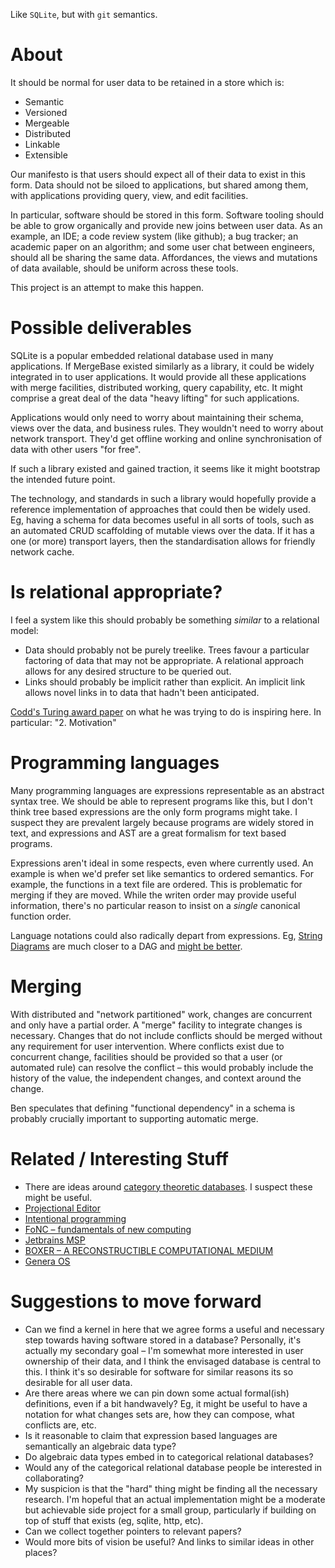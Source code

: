 
Like `SQLite`, but with `git` semantics.


# About

It should be normal for user data to be retained in a store which is:

* Semantic
* Versioned
* Mergeable
* Distributed
* Linkable
* Extensible

Our manifesto is that users should expect all of their data to exist in this form. Data should not be siloed to applications, but shared among them, with applications providing query, view, and edit facilities. 

In particular, software should be stored in this form. Software tooling should be able to grow organically and provide new joins between user data. As an example, an IDE; a code review system (like github); a bug tracker; an academic paper on an algorithm; and some user chat between engineers, should all be sharing the same data. Affordances, the views and mutations of data available, should be uniform across these tools.

This project is an attempt to make this happen.


# Possible deliverables

SQLite is a popular embedded relational database used in many applications. If MergeBase existed similarly as a library, it could be widely integrated in to user applications. It would provide all these applications with merge facilities, distributed working, query capability, etc. It might comprise a great deal of the data "heavy lifting" for such applications. 

Applications would only need to worry about maintaining their schema, views over the data, and business rules. They wouldn't need to worry about network transport. They'd get offline working and online synchronisation of data with other users "for free". 

If such a library existed and gained traction, it seems like it might bootstrap the intended future point. 

The technology, and standards in such a library would hopefully provide a reference implementation of approaches that could then be widely used. Eg, having a schema for data becomes useful in all sorts of tools, such as an automated CRUD scaffolding of mutable views over the data. If it has a one (or more) transport layers, then the standardisation allows for friendly network cache.

# Is relational appropriate?

I feel a system like this should probably be something _similar_ to a relational model:

* Data should probably not be purely treelike. Trees favour a particular factoring of data that may not be appropriate. A relational approach allows for any desired structure to be queried out.
* Links should probably be implicit rather than explicit. An implicit link allows novel links in to data that hadn't been anticipated.

[Codd's Turing award paper](https://pdfs.semanticscholar.org/d206/89e9acfdb34326d21bd3ac339d9966cefae3.pdf) on what he was trying to do is inspiring here. In particular: "2. Motivation"

# Programming languages

Many programming languages are expressions representable as an abstract syntax tree. We should be able to represent programs like this, but I don't think tree based expressions are the only form programs might take. I suspect they are prevalent largely because programs are widely stored in text, and expressions and AST are a great formalism for text based programs.

Expressions aren't ideal in some respects, even where currently used. An example is when we'd prefer set like semantics to ordered semantics. For example, the functions in a text file are ordered. This is problematic for merging if they are moved. While the writen order may provide useful information, there's no particular reason to insist on a _single_ canonical function order. 

Language notations could also radically depart from expressions. Eg, [String Diagrams](http://chalkdustmagazine.com/features/linear-algebra-diagrams/) are much closer to a DAG and [might be better](https://graphicallinearalgebra.net/2017/04/24/why-string-diagrams/).

# Merging

With distributed and "network partitioned" work, changes are concurrent and only have a partial order. A "merge" facility to integrate changes is necessary. Changes that do not include conflicts should be merged without any requirement for user intervention. Where conflicts exist due to concurrent change, facilities should be provided so that a user (or automated rule) can resolve the conflict – this would probably include the history of the value, the independent changes, and context around the change.

Ben speculates that defining "functional dependency" in a schema is probably crucially important to supporting automatic merge.

# Related / Interesting Stuff

* There are ideas around [category theoretic databases](http://math.mit.edu/~dspivak/informatics/talks/CTDBIntroductoryTalk). I suspect these might be useful. 
* [Projectional Editor](https://martinfowler.com/bliki/ProjectionalEditing.html)
* [Intentional programming](https://en.wikipedia.org/wiki/Intentional_programming)
* [FoNC – fundamentals of new computing](https://www.quora.com/Why-isnt-Alan-Kays-FoNC-Fundamentals-of-New-Computing-project-more-discussed-or-replicated)
* [Jetbrains MSP](https://www.jetbrains.com/mps/)
* [BOXER – A RECONSTRUCTIBLE COMPUTATIONAL MEDIUM](https://web.media.mit.edu/~mres/papers/boxer.pdf)
* [Genera OS](https://en.wikipedia.org/wiki/Genera_(operating_system))
# Suggestions to move forward

* Can we find a kernel in here that we agree forms a useful and necessary step towards having software stored in a database? Personally, it's actually my secondary goal – I'm somewhat more interested in user ownership of their data, and I think the envisaged database is central to this. I think it's so desirable for software for similar reasons its so desirable for all user data.
* Are there areas where we can pin down some actual formal(ish) definitions, even if a bit handwavely? Eg, it might be useful to have a notation for what changes sets are, how they can compose, what conflicts are, etc.
* Is it reasonable to claim that expression based languages are semantically an algebraic data type?
* Do algebraic data types embed in to categorical relational databases?
* Would any of the categorical relational database people be interested in collaborating?
* My suspicion is that the "hard" thing might be finding all the necessary research. I'm hopeful that an actual implementation might be a moderate but achievable side project for a small group, particularly if building on top of stuff that exists (eg, sqlite, http, etc).
* Can we collect together pointers to relevant papers?
* Would more bits of vision be useful? And links to similar ideas in other places?


